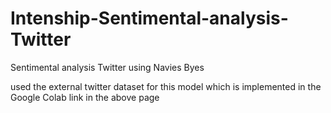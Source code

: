 # Intenship-Sentimental-analysis-Twitter
 Sentimental analysis Twitter using Navies Byes

 used the external twitter dataset for this model
 which is implemented in the Google Colab link in the above page
